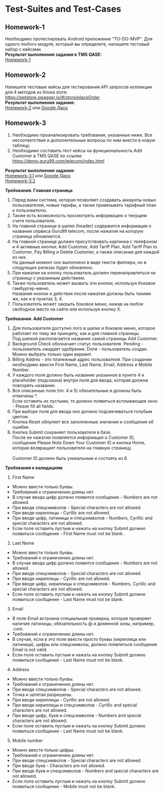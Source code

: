 # Test-Suites and Test-Cases
## Homework-1
Необходимо протестировать Android приложение "TO-DO-MVP".
Для одного любого модуля, который вы определите, напишите тестовый набор с кейсами.\
<b>Результат выполнения задания в TMS QASE:</b>\
[Homework-1](https://github.com/JosieVi/Test-Suites-and-Test-Cases/blob/main/Homework-1.pdf)

## Homework-2
Напишите тестовые кейсы для тестирования API запросов коллекции для 4 методов из блока store: https://petstore.swagger.io/#/store/placeOrder
\
<b>Результат выполнения задания:</b>\
[Homework-2](https://github.com/JosieVi/Test-Suites-and-Test-Cases/blob/main/Homework-2.pdf)
или [Google Диск](https://docs.google.com/spreadsheets/d/1U2-QOqwjSa5a_JUMo50xEAfwhsmjokHxvaiPEJ-HezE/edit?usp=sharing)

## Homework-3											
1. Необходимо проанализировать требования, указанные ниже. Все несоответствия и дополнительные вопросы по ним внести в новую таблицу.
2. Необходимо составить тест кейсы на функциональность Add Customer в TMS QASE по ссылке https://demo.guru99.com/telecom/index.html												


<b>Результат выполнения задания:</b>\
[Homework-3.1](https://github.com/JosieVi/Test-Suites-and-Test-Cases/blob/main/Homework-3.1.pdf)
или [Google Диск](https://docs.google.com/spreadsheets/d/18OX-cD6kwX9pq_J-IxspmPUtVl6lQsJxb3jfyMwtG2E/edit#gid=0)\
[Homework-3.2](https://github.com/JosieVi/Test-Suites-and-Test-Cases/blob/main/Homework-3.2.pdf)

**Требования. Главная страница**
1. Перед вами система, которая позволяет создавать аккаунты новых пользователей, новые тарифы, а также привязывать тарифный план к пользователю.
2. Также есть возможность просмотреть информацию о текущем счете пользователя.
3. На главной странице в шапке (header) содержится информация о названии сервиса Guru99 telecom, после нажатия на которую страница обновляется.
4. На главной странице должен присутствовать картинка с телефоном и 4 активные кнопки: Add Customer, Add Tariff Plan, Add Tariff Plan to Customer, Pay Billing и Delete Customer, а также описание для каждой из них.\
На данный момент оно выполнено в виде текста-филлера, но в следующих релизах будет обновлено.
5. При нажатии на кнопку пользователь должен перенаправляться на страницу с указанным действием.
6. Также пользователь может вызвать эти кнопки, используя боковое гамбургер-меню.\
Названия кнопок и действия после нажатия должны быть такими же, как и в пунктах 3, 4.												
7. Пользователь может закрыть боковое меню, нажав на любое свободное место на сайте или используя кнопку X.
		
**Требования. Add Customer**
1. Для пользователя доступно лого в шапке и боковое меню, которое работает по тому же принципу, как и для главной страницы.\
Под шапкой располагается название самой страницы Add Customer.		
2. Background Check обозначает статус пользователя. Pending - пользователь ожидает одобрения. Done - пользователь создан. \
Можно выбрать только один вариант.	
3. Billing Addres - это платежный адрес пользователя. При создании необходимо ввести First Name, Last Name, Email, Address и Mobile Number.	
4. У каждого поля должно быть название указанное в пункте 4 и placeholder (подсказка) внутри поля для ввода, которая должна повторять название.	
5. Все описанные поля (пп. 4 и 5) обязательные и должны быть отмечены *.\
Если оставить их пустыми, то должно появиться всплывающее окно - Please fill all fields.
6. При выборе поля для ввода оно должно подсвечиваться голубым цветом.
7. Кнопка Reset обнуляет все заполненные значения и сообщения об ошибке.	
8. Кнопка Submit сохраняет пользователя в базе.\
После ее нажатия появляется информация о Customer ID, сообщение Please Note Down Your Customer ID и кнопка Home, которая возвращает пользователя на главную страницу.	
\
Customer ID должен быть уникальным и состоять из 6.

**Требования к валидациям**		
1. First Name 
- Можно ввести только буквы.
- Требований к ограничению длины нет. 
- В случае ввода цифр должно появится сообщение - Numbers are not allowed.
- При вводе спецсимволов - Special characters are not allowed.
- При вводе кириллицы - Cyrillic are not allowed.
- При вводе цифр, латиницы и спецсимволов - Numbers, Cyrillic and special characters are not allowed.
- Если поле оставить пустым и нажать на кнопку Submit должно появиться сообщение - First Name must not be blank	.	

2. Last Name
- Можно ввести только буквы. 
- Требований к ограничению длины нет. 
- В случае ввода цифр должно появится сообщение - Numbers are not allowed. 
- При вводе спецсимволов - Special characters are not allowed. 
- При вводе кириллицы - Cyrillic are not allowed. 
- При вводе цифр, кириллицы и спецсимволов - Numbers, Cyrillic and special characters are not allowed. 
- Если поле оставить пустым и нажать на кнопку Submit должно появиться сообщение - Last Name must not be blank.

3. Email
- В поле Email встроена специальная проверка, которая проверяет наличие латиницы, обязательность @ и доменной зоны, например, .com. 
- Требований к ограничению длины нет. 
- В случае, если в это поле ввести просто буквы (кириллица или латиница), цифры или спецсимволы, должно появляться сообщение Email is not valid. 
- Если поле оставить пустым и нажать на кнопку Submit должно появиться сообщение - Last Name must not be blank.

4. Address
- Можно ввести только буквы. 
- Требований к ограничению длины нет. 
- При вводе спецсимволов - Special characters are not allowed. 
- Точка и запятая разрешены. 
- При вводе кириллицы - Cyrillic are not allowed. 
- При вводе кириллицы и спецсимволов - Cyrillic and special characters are not allowed. 
- При вводе цифр, букв и спецсимволов - Numbers and special characters are not allowed. 
- Если поле оставить пустым и нажать на кнопку Submit должно появиться сообщение - Last Name must not be blank.

5. Mobile number
- Можно ввести только цифры. 
- Требований к ограничению длины нет. 
- При вводе спецсимволов - Special characters are not allowed. 
- При вводе букв - Characters are not allowed. 
- При вводе букв и спецсимволов - Numbers and special characters are not allowed. 
- Если поле оставить пустым и нажать на кнопку Submit должно появиться сообщение - Mobile must not be blank.